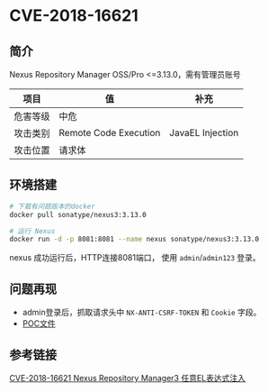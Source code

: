 # CVE-2018-16621

## 简介

Nexus Repository Manager OSS/Pro <=3.13.0，需有管理员账号

| 项目   | 值                     | 补充               |
| ---- | --------------------- | ---------------- |
| 危害等级 | 中危                    |                  |
| 攻击类别 | Remote Code Execution | JavaEL Injection |
| 攻击位置 | 请求体                   |                  |

## 环境搭建

```bash
# 下载有问题版本的docker
docker pull sonatype/nexus3:3.13.0

# 运行 Nexus
docker run -d -p 8081:8081 --name nexus sonatype/nexus3:3.13.0
```

nexus 成功运行后，HTTP连接8081端口， 使用 `admin`/`admin123` 登录。

## 问题再现

- admin登录后，抓取请求头中 `NX-ANTI-CSRF-TOKEN` 和 `Cookie` 字段。
- [POC文件](https://github.com/shadowsock5/Poc/blob/master/Nexus/Nexus_CVE_2018_16621.py)

## 参考链接

[CVE-2018-16621 Nexus Repository Manager3 任意EL表达式注入](https://github.com/Cryin/Paper/blob/master/CVE-2018-16621%20Nexus%20Repository%20Manager3%20%E4%BB%BB%E6%84%8FEL%E8%A1%A8%E8%BE%BE%E5%BC%8F%E6%B3%A8%E5%85%A5.md)
